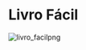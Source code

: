 # Livro Fácil


![livro_facilpng](https://github.com/igorvicente0712/livro_facil/assets/79584321/f8082071-3fe8-4c08-b45e-5af7bd0ef9fd)
